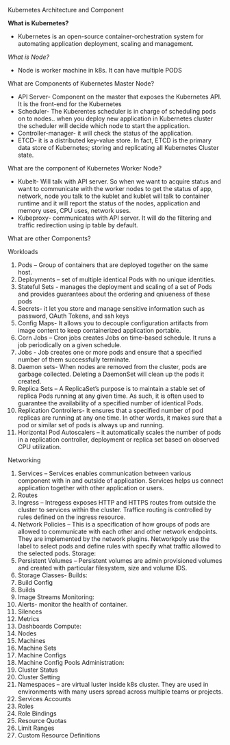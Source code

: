Kubernetes Architecture and Component

**What is Kubernetes?**
-	Kubernetes is an open-source container-orchestration system for automating application deployment, scaling and management.

_What is Node?_
-	Node is worker machine in k8s. It can have multiple PODS

What are Components of Kubernetes Master Node?
-	API Server- Component on the master that exposes the Kubernetes API. It is the front-end for the Kubernetes
-	Scheduler- The Kuberentes scheduler is in charge of scheduling pods on to nodes.. when you deploy new application in Kubernetes cluster the scheduler will decide which node to start the application.
-	Controller-manager- it will check the status of the application.
-	ETCD- it is a distributed key-value store. In fact,  ETCD is the primary data store of Kubernetes; storing and replicating all Kubernetes Cluster state.

What are the component of Kubernetes Worker Node?
-	Kubelt- Will talk with API server. So when we want to acquire status and want to communicate with the worker nodes to get the status of app, network, node you talk to the kublet and kublet will talk to container runtime and it will report the status of the nodes, application and memory uses, CPU uses, network uses.
-	Kubeproxy- communicates with API server. It will do the filtering and traffic redirection using ip table by default.


What are other Components?

Workloads
1.	Pods – Group of containers that are deployed together on the same host.
2.	Deployments – set of multiple identical Pods with no unique identities.
3.	Stateful Sets - manages the deployment and scaling of a set of Pods and provides guarantees about the ordering and qniueness of these pods
4.	Secrets- it let you store and manage sensitive information such as password, OAuth Tokens, and ssh keys
5.	Config Maps- It allows you to decouple configuration artifacts from image content to keep containerized application portable.
6.	Corn Jobs – Cron jobs creates Jobs on time-based schedule. It runs a job periodically on a given schedule.
7.	Jobs - Job creates one or more pods and ensure that a specified number of them successfully terminate.
8.	Daemon sets- When nodes are removed from the cluster, pods are garbage collected. Deleting a DaemonSet will clean up the pods it created.
9.	Replica Sets – A ReplicaSet’s purpose is to maintain a stable set of replica Pods running at any given time. As such, it is often used to guarantee the availability of a specified number of identical Pods.
10.	Replication Controllers- It ensures that a specified number of pod replicas are running at any one time. In other words, it makes sure that a pod or similar set of pods is always up and running.
11.	Horizontal Pod Autoscalers – it automatically scales the number of pods in a replication controller, deployment or replica set based on observed CPU utilization. 

Networking
1.	Services – Services enables communication between various component with in and outside of application. Services helps us connect application together with other application or users.
2.	Routes
3.	Ingress – Intregess exposes HTTP and HTTPS routes from outside the cluster to services within the cluster. Traffice routing is controlled by rules defined on the ingress resource.
4.	Network Policies – This is a specification of how groups of pods are allowed to communicate with each other and other network endpoints. They are implemented by the network plugins. Networkpoly use the label to select pods and define rules with specify what traffic allowed to the selected pods.
Storage:
1.	Persistent Volumes – Persistent volumes are admin provisioned volumes and created with particular filesystem, size and volume IDS.
2.	Storage Classes- 
Builds:
1.	Build Config
2.	Builds
3.	Image Streams
Monitoring:
1.	Alerts- monitor the health of container. 
2.	Silences
3.	Metrics
4.	Dashboards
Compute:
1.	Nodes
2.	Machines
3.	Machine Sets
4.	Machine Configs
5.	Machine Config Pools
Administration:
1.	Cluster Status
2.	Cluster Setting
3.	Namespaces – are virtual  luster inside k8s cluster. They are used in environments with many users spread across multiple teams or projects.
4.	Services Accounts
5.	Roles
6.	Role Bindings
7.	Resource Quotas
8.	Limit Ranges
9.	Custom Resource Definitions



